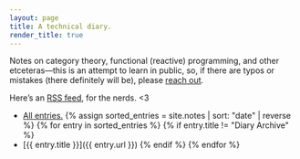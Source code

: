 ```yaml
---
layout: page
title: A technical diary.
render_title: true
---
```


Notes on category theory, functional (reactive) programming, and other etceteras—this is an attempt to learn in public, so, if there are typos or mistakes (there definitely will be), please [reach out](https://twitter.com/jasdev).

Here’s an [RSS feed](/notes.xml), for the nerds. <3

- [All entries.](/notes/all)
{% assign sorted_entries = site.notes | sort: "date" | reverse %}
{% for entry in sorted_entries %}
{% if entry.title != "Diary Archive" %}
- [{{ entry.title }}]({{ entry.url }})
{% endif %}
{% endfor %}

